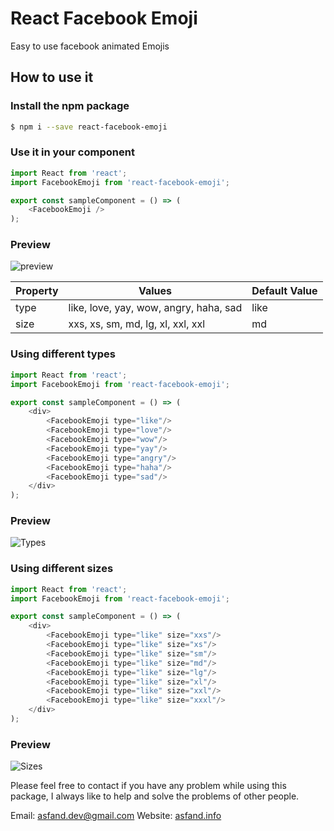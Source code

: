 # React Facebook Emoji
Easy to use facebook animated Emojis

## How to use it

### Install the npm package
```sh
$ npm i --save react-facebook-emoji
```

### Use it in your component
```javascript
import React from 'react';
import FacebookEmoji from 'react-facebook-emoji';

export const sampleComponent = () => (
    <FacebookEmoji />
);
```
### Preview
![preview](https://raw.githubusercontent.com/asfandiyark7/react-facebook-emoji/master/docs/images/single.png)


Property | Values | Default Value
-------- | ------ | -------------
type | like, love, yay, wow, angry, haha, sad | like
size | xxs, xs, sm, md, lg, xl, xxl, xxl | md


### Using different types
```javascript
import React from 'react';
import FacebookEmoji from 'react-facebook-emoji';

export const sampleComponent = () => (
    <div>
        <FacebookEmoji type="like"/>
        <FacebookEmoji type="love"/>
        <FacebookEmoji type="wow"/>
        <FacebookEmoji type="yay"/>
        <FacebookEmoji type="angry"/>
        <FacebookEmoji type="haha"/>
        <FacebookEmoji type="sad"/>
    </div>
);
```
### Preview
![Types](https://raw.githubusercontent.com/asfandiyark7/react-facebook-emoji/master/docs/images/types.png)


### Using different sizes
```javascript
import React from 'react';
import FacebookEmoji from 'react-facebook-emoji';

export const sampleComponent = () => (
    <div>
        <FacebookEmoji type="like" size="xxs"/>
        <FacebookEmoji type="like" size="xs"/>
        <FacebookEmoji type="like" size="sm"/>
        <FacebookEmoji type="like" size="md"/>
        <FacebookEmoji type="like" size="lg"/>
        <FacebookEmoji type="like" size="xl"/>
        <FacebookEmoji type="like" size="xxl"/>
        <FacebookEmoji type="like" size="xxxl"/>
    </div>
);
```
### Preview
![Sizes](https://raw.githubusercontent.com/asfandiyark7/react-facebook-emoji/master/docs/images/sizes.png)


Please feel free to contact if you have any problem while using this package, I always like to help and solve the problems of other people.

Email:  asfand.dev@gmail.com
Website:  [asfand.info](https://asfand.info)